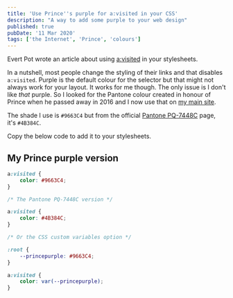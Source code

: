 ```yaml
---
title: 'Use Prince''s purple for a:visited in your CSS'
description: "A way to add some purple to your web design"
published: true
pubDate: '11 Mar 2020'
tags: ['the Internet', 'Prince', 'colours']
---
```


Evert Pot wrote an article about using [a:visited](https://evertpot.com/visited-links/) in your stylesheets.

In a nutshell, most people change the styling of their links and that disables <code>a:visited</code>. Purple is the default colour for the selector but that might not always work for your layout. It works for me though. The only issue is I don't like <em>that</em> purple. So I looked for the Pantone colour created in honour of Prince when he passed away in 2016 and I now use that on [my main site](https://lukealexdavis.co.uk/).

The shade I use is <code>#9663C4</code> but from the official [Pantone PQ-7448C](https://www.pantone.com/connect/PQ-7448C) page, it's <code>#4B384C</code>.

Copy the below code to add it to your stylesheets.

## My Prince purple version

~~~css
a:visited {
    color: #9663C4;
}

/* The Pantone PQ-7448C version */

a:visited {
    color: #4B384C;
}

/* Or the CSS custom variables option */

:root {
    --princepurple: #9663C4;
}

a:visited {
    color: var(--princepurple);
}